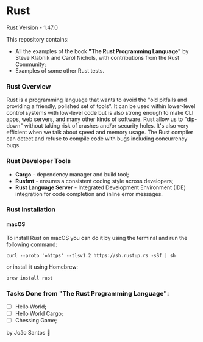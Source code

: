 # Rust

Rust Version - 1.47.0

This repository contains:

- All the examples of the book **"The Rust Programming Language"** by Steve Klabnik and Carol Nichols, with contributions from the Rust Community;
- Examples of some other Rust tests.

### Rust Overview

Rust is a programming language that wants to avoid the "old pitfalls and providing a friendly, polished set of tools". It can be used within lower-level control systems with low-level code but is also strong enough to make CLI apps, web servers, and many other kinds of software. Rust allow us to "dip-down" without taking risk of crashes and/or security holes. It's also very efficient when we talk about speed and memory usage. The Rust compiler can detect and refuse to compile code with bugs including concurrency bugs. 

### Rust Developer Tools

- **Cargo** - dependency manager and build tool;
- **Rusfmt** - ensures a consistent coding style across developers;
- **Rust Language Server** - Integrated Development Environment (IDE) integration for code completion and inline error messages.

### Rust Installation

#### macOS

To install Rust on macOS you can do it by using the terminal and run the following command:

``` curl --proto '=https' --tlsv1.2 https://sh.rustup.rs -sSf | sh ```

or install it using Homebrew:

``` brew install rust  ```

### Tasks Done from "The Rust Programming Language":

- [ ] Hello World;
- [ ] Hello World Cargo;
- [ ] Chessing Game;

by João Santos :ghost: 